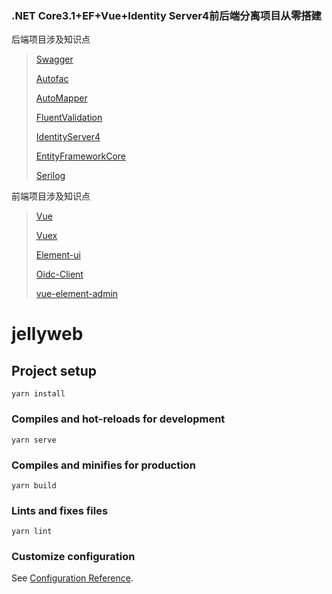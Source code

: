 ### .NET Core3.1+EF+Vue+Identity Server4前后端分离项目从零搭建

后端项目涉及知识点

> [Swagger](https://swagger.io/)
>
> [Autofac](https://github.com/autofac/Autofac)
>
> [AutoMapper](https://github.com/AutoMapper/AutoMapper)
>
> [FluentValidation](https://github.com/FluentValidation/FluentValidation)
>
> [IdentityServer4](https://github.com/IdentityServer/IdentityServer4)
>
> [EntityFrameworkCore](https://github.com/dotnet/efcore)
>
> [Serilog](https://github.com/serilog/serilog)

前端项目涉及知识点

>[Vue](https://cn.vuejs.org/v2/guide/)
>
>[Vuex](https://vuex.vuejs.org/zh/)
>
>[Element-ui](https://github.com/ElemeFE/element)
>
>[Oidc-Client](https://github.com/IdentityModel/oidc-client-js)
>
>[vue-element-admin](https://panjiachen.gitee.io/vue-element-admin-site/zh/) 

# jellyweb

## Project setup
```
yarn install
```

### Compiles and hot-reloads for development
```
yarn serve
```

### Compiles and minifies for production
```
yarn build
```

### Lints and fixes files
```
yarn lint
```

### Customize configuration
See [Configuration Reference](https://cli.vuejs.org/config/).
